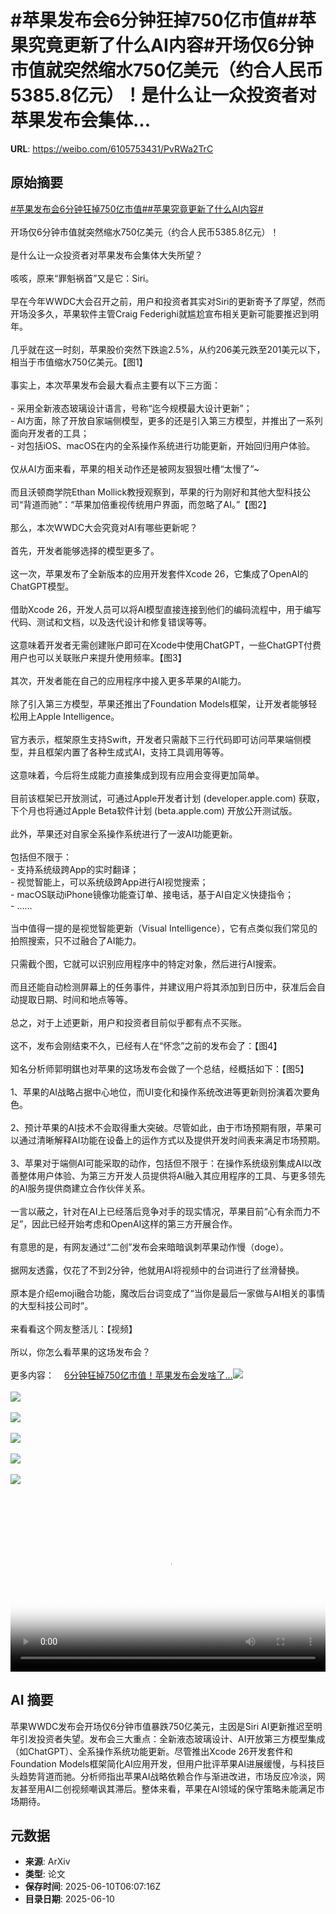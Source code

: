 # #苹果发布会6分钟狂掉750亿市值##苹果究竟更新了什么AI内容#开场仅6分钟市值就突然缩水750亿美元（约合人民币5385.8亿元）！是什么让一众投资者对苹果发布会集体...

**URL**: https://weibo.com/6105753431/PvRWa2TrC

## 原始摘要

<a href="https://m.weibo.cn/search?containerid=231522type%3D1%26t%3D10%26q%3D%23%E8%8B%B9%E6%9E%9C%E5%8F%91%E5%B8%83%E4%BC%9A6%E5%88%86%E9%92%9F%E7%8B%82%E6%8E%89750%E4%BA%BF%E5%B8%82%E5%80%BC%23&amp;extparam=%23%E8%8B%B9%E6%9E%9C%E5%8F%91%E5%B8%83%E4%BC%9A6%E5%88%86%E9%92%9F%E7%8B%82%E6%8E%89750%E4%BA%BF%E5%B8%82%E5%80%BC%23" data-hide=""><span class="surl-text">#苹果发布会6分钟狂掉750亿市值#</span></a><a href="https://m.weibo.cn/search?containerid=231522type%3D1%26t%3D10%26q%3D%23%E8%8B%B9%E6%9E%9C%E7%A9%B6%E7%AB%9F%E6%9B%B4%E6%96%B0%E4%BA%86%E4%BB%80%E4%B9%88AI%E5%86%85%E5%AE%B9%23&amp;extparam=%23%E8%8B%B9%E6%9E%9C%E7%A9%B6%E7%AB%9F%E6%9B%B4%E6%96%B0%E4%BA%86%E4%BB%80%E4%B9%88AI%E5%86%85%E5%AE%B9%23" data-hide=""><span class="surl-text">#苹果究竟更新了什么AI内容#</span></a><br><br>开场仅6分钟市值就突然缩水750亿美元（约合人民币5385.8亿元）！<br><br>是什么让一众投资者对苹果发布会集体大失所望？<br><br>咳咳，原来“罪魁祸首”又是它：Siri。<br><br>早在今年WWDC大会召开之前，用户和投资者其实对Siri的更新寄予了厚望，然而开场没多久，苹果软件主管Craig Federighi就尴尬宣布相关更新可能要推迟到明年。<br><br>几乎就在这一时刻，苹果股价突然下跌逾2.5%，从约206美元跌至201美元以下，相当于市值缩水750亿美元。【图1】<br><br>事实上，本次苹果发布会最大看点主要有以下三方面：<br><br>- 采用全新液态玻璃设计语言，号称“迄今规模最大设计更新”；<br>- AI方面，除了开放自家端侧模型，更多的还是引入第三方模型，并推出了一系列面向开发者的工具；<br>- 对包括iOS、macOS在内的全系操作系统进行功能更新，开始回归用户体验。<br><br>仅从AI方面来看，苹果的相关动作还是被网友狠狠吐槽“太慢了”~<br><br>而且沃顿商学院Ethan Mollick教授观察到，苹果的行为刚好和其他大型科技公司“背道而驰”：“苹果加倍重视传统用户界面，而忽略了AI。”【图2】<br><br>那么，本次WWDC大会究竟对AI有哪些更新呢？<br><br>首先，开发者能够选择的模型更多了。<br><br>这一次，苹果发布了全新版本的应用开发套件Xcode 26，它集成了OpenAI的ChatGPT模型。<br><br>借助Xcode 26，开发人员可以将AI模型直接连接到他们的编码流程中，用于编写代码、测试和文档，以及迭代设计和修复错误等等。<br><br>这意味着开发者无需创建账户即可在Xcode中使用ChatGPT，一些ChatGPT付费用户也可以关联账户来提升使用频率。【图3】<br><br>其次，开发者能在自己的应用程序中接入更多苹果的AI能力。<br><br>除了引入第三方模型，苹果还推出了Foundation Models框架，让开发者能够轻松用上Apple Intelligence。<br><br>官方表示，框架原生支持Swift，开发者只需敲下三行代码即可访问苹果端侧模型，并且框架内置了各种生成式AI，支持工具调用等等。<br><br>这意味着，今后将生成能力直接集成到现有应用会变得更加简单。<br><br>目前该框架已开放测试，可通过Apple开发者计划 (developer.apple.com) 获取，下个月也将通过Apple Beta软件计划 (beta.apple.com) 开放公开测试版。<br><br>此外，苹果还对自家全系操作系统进行了一波AI功能更新。<br><br>包括但不限于：<br>- 支持系统级跨App的实时翻译；<br>- 视觉智能上，可以系统级跨App进行AI视觉搜索；<br>- macOS联动iPhone镜像功能查订单、接电话，基于AI自定义快捷指令；<br>- ……<br><br>当中值得一提的是视觉智能更新（Visual Intelligence），它有点类似我们常见的拍照搜索，只不过融合了AI能力。<br><br>只需截个图，它就可以识别应用程序中的特定对象，然后进行AI搜索。<br><br>而且还能自动检测屏幕上的任务事件，并建议用户将其添加到日历中，获准后会自动提取日期、时间和地点等等。<br><br>总之，对于上述更新，用户和投资者目前似乎都有点不买账。<br><br>这不，发布会刚结束不久，已经有人在“怀念”之前的发布会了：【图4】<br><br>知名分析师郭明錤也对苹果的这场发布会做了一个总结，经概括如下：【图5】<br><br>1、苹果的AI战略占据中心地位，而UI变化和操作系统改进等更新则扮演着次要角色。<br><br>2、预计苹果的AI技术不会取得重大突破。尽管如此，由于市场预期有限，苹果可以通过清晰解释AI功能在设备上的运作方式以及提供开发时间表来满足市场预期。<br><br>3、苹果对于端侧AI可能采取的动作，包括但不限于：在操作系统级别集成AI以改善整体用户体验、为第三方开发人员提供将AI融入其应用程序的工具、与更多领先的AI服务提供商建立合作伙伴关系。<br><br>一言以蔽之，针对在AI上已经落后竞争对手的现实情况，苹果目前“心有余而力不足”，因此已经开始考虑和OpenAI这样的第三方开展合作。<br><br>有意思的是，有网友通过“二创”发布会来暗暗讽刺苹果动作慢（doge）。<br><br>据网友透露，仅花了不到2分钟，他就用AI将视频中的台词进行了丝滑替换。<br><br>原本是介绍emoji融合功能，魔改后台词变成了“当你是最后一家做与AI相关的事情的大型科技公司时”。<br><br>来看看这个网友整活儿：【视频】<br><br>所以，你怎么看苹果的这场发布会？<br><br>更多内容：<a href="https://weibo.cn/sinaurl?u=https%3A%2F%2Fmp.weixin.qq.com%2Fs%2F7kGLO5MNwD9SFfLenXxEkA" data-hide=""><span class="url-icon"><img style="width: 1rem;height: 1rem" src="https://h5.sinaimg.cn/upload/2015/09/25/3/timeline_card_small_web_default.png" referrerpolicy="no-referrer"></span><span class="surl-text">6分钟狂掉750亿市值！苹果发布会发啥了…</span></a><img style="" src="https://tvax3.sinaimg.cn/large/006Fd7o3ly1i2a3b7a4mhj30u00jdq71.jpg" referrerpolicy="no-referrer"><br><br><img style="" src="https://tvax2.sinaimg.cn/large/006Fd7o3ly1i2a3b8thtnj30ur0gtn4t.jpg" referrerpolicy="no-referrer"><br><br><img style="" src="https://tvax4.sinaimg.cn/large/006Fd7o3ly1i2a3batrkuj30zk0jp7hl.jpg" referrerpolicy="no-referrer"><br><br><img style="" src="https://tvax3.sinaimg.cn/large/006Fd7o3ly1i2a3bcmppsj30td0m7tjm.jpg" referrerpolicy="no-referrer"><br><br><img style="" src="https://tvax2.sinaimg.cn/large/006Fd7o3ly1i2a3bem26jj30rr0zkatj.jpg" referrerpolicy="no-referrer"><br><br><img style="" src="https://tvax3.sinaimg.cn/large/006Fd7o3ly1i2a3c405vej31hk0u0znq.jpg" referrerpolicy="no-referrer"><br><br><br clear="both"><div style="clear: both"></div><video controls="controls" poster="https://tvax1.sinaimg.cn/orj480/006Fd7o3ly1i2a3c438hmj31hk0u0znq.jpg" style="width: 100%"><source src="https://f.video.weibocdn.com/o0/1oDlhRjTlx08oVCmjy5i010412003mHH0E010.mp4?label=mp4_720p&amp;template=1284x720.25.0&amp;ori=0&amp;ps=1CwnkDw1GXwCQx&amp;Expires=1749539183&amp;ssig=KP45cIliPt&amp;KID=unistore,video"><source src="https://f.video.weibocdn.com/o0/tnCZGHdmlx08oVClWXeo010412001GUp0E010.mp4?label=mp4_hd&amp;template=856x480.25.0&amp;ori=0&amp;ps=1CwnkDw1GXwCQx&amp;Expires=1749539183&amp;ssig=EWK9ioKOuk&amp;KID=unistore,video"><source src="https://f.video.weibocdn.com/o0/oGKa7HNulx08oVClZZsY0104120014Jl0E010.mp4?label=mp4_ld&amp;template=640x360.25.0&amp;ori=0&amp;ps=1CwnkDw1GXwCQx&amp;Expires=1749539183&amp;ssig=5QEkBzzQLU&amp;KID=unistore,video"><p>视频无法显示，请前往<a href="https://video.weibo.com/show?fid=1034%3A5175954872402058" target="_blank" rel="noopener noreferrer">微博视频</a>观看。</p></video>

## AI 摘要

苹果WWDC发布会开场仅6分钟市值暴跌750亿美元，主因是Siri AI更新推迟至明年引发投资者失望。发布会三大重点：全新液态玻璃设计、AI开放第三方模型集成（如ChatGPT）、全系操作系统功能更新。尽管推出Xcode 26开发套件和Foundation Models框架简化AI应用开发，但用户批评苹果AI进展缓慢，与科技巨头趋势背道而驰。分析师指出苹果AI战略依赖合作与渐进改进，市场反应冷淡，网友甚至用AI二创视频嘲讽其滞后。整体来看，苹果在AI领域的保守策略未能满足市场期待。

## 元数据

- **来源**: ArXiv
- **类型**: 论文
- **保存时间**: 2025-06-10T06:07:16Z
- **目录日期**: 2025-06-10
